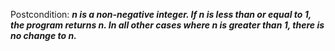 Postcondition: ***n is a non-negative integer. If n is less than or equal to 1, the program returns n. In all other cases where n is greater than 1, there is no change to n.***
